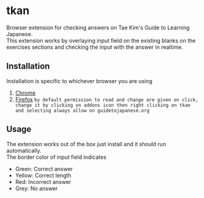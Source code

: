 # tkan
Browser extension for checking answers on Tae Kim's Guide to Learning Japanese.  
This extension works by overlaying input field on the existing blanks on the exercises sections and checking the input with the answer in realtime.

## Installation
Installation is specific to whichever browser you are using
1. [Chrome](https://developer.chrome.com/docs/extensions/get-started/tutorial/hello-world#load-unpacked)
2. [Firefox](https://developer.mozilla.org/en-US/docs/Mozilla/Add-ons/WebExtensions/Your_first_WebExtension#installing) `by default permission to read and change are given on click, change it by clicking on addons icon then right clicking on tkan and selecting always allow on guidetojapanese.org`

## Usage
The extension works out of the box just install and it should run automatically.  
The border color of input field indicates  
- Green: Correct answer  
- Yellow: Correct length  
- Red: Incorrect answer  
- Grey: No answer